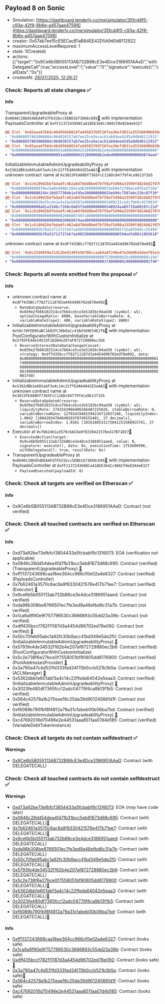 ## Payload 8 on Sonic

- Simulation: [https://dashboard.tenderly.co/me/simulator/35fcd4f5-c93a-42f8-8b6e-a457aae47598](https://dashboard.tenderly.co/me/simulator/35fcd4f5-c93a-42f8-8b6e-a457aae47598)
- creator: 0x57ab7ee15cE5ECacB1aB84EE42D5A9d0d8112922
- maximumAccessLevelRequired: 1
- state: 1(Created)
- actions: [{"target":"0x9Ce6b5B055113AB732B88cE3e4Dce3186951AAeD","withDelegateCall":true,"accessLevel":1,"value":"0","signature":"execute()","callData":"0x"}]
- createdAt: [26/07/2025, 12:26:21](https://sonicscan.org/tx/0x2776e0c2fc7310163061d48252a53dbfdae8160009a9ec298153bb89cc1fe06c)

### Check: Reports all state changes :white_check_mark:

#### Info


TransparentUpgradeableProxy at `0x0846C28Dd54DEA4Fd7Fb31bcc5EB81673D68c695`[:ghost:](https://github.com/bgd-labs/aave-address-book "GovernanceV3Sonic.PAYLOADS_CONTROLLER") with implementation PayloadsController at `0xFF1137243698CaA18EE364Cc966CF0e02A4e6327`
```diff
@@ Slot `0x85aaa47b6dc46495bb8824fad4583769726fea36efd831a35556690b830a8fbe` @@
- "0x006885f865006884c96d020157ab7ee15ce5ecacb1ab84ee42d5a9d0d8112922"
+ "0x006885f865006884c96d030157ab7ee15ce5ecacb1ab84ee42d5a9d0d8112922"
@@ Slot `0x85aaa47b6dc46495bb8824fad4583769726fea36efd831a35556690b830a8fbf` @@
- "0x000000000000000000093a8000000151800068b2eded00000000000000000000"
+ "0x000000000000000000093a8000000151800068b2eded00000000000068874ae4"
```

InitializableImmutableAdminUpgradeabilityProxy at `0x5362dBb1e601abF3a4c14c22ffEdA64042E5eAA3`[:ghost:](https://github.com/bgd-labs/aave-address-book "AaveV3Sonic.POOL") with implementation unknown contract name at `0x3023FE480Df7365FcC12ADc04779f4ca9b13f1b5`
```diff
@@ Slot `0x1c6109d2bbfbdadfc462a8d70dd8be07bf59af5d98a33599fd824b82f078f1ae` @@
- "0x0000000000070ecba0ed988c2841adb200000000033eb9472786ace855a3f20a"
+ "0x00000000000244c18d577304b1afd5e200000000033eb94c7507abc21bc87f39"
@@ Slot `0x1c6109d2bbfbdadfc462a8d70dd8be07bf59af5d98a33599fd824b82f078f1af` @@
- "0x000000000020afbc4e1e4a16a50287e90000000003489231cedcfb60c45f8834"
+ "0x00000000000a81a1546c7168c6b83f3e000000000348924aa85719a60197c21d"
@@ Slot `0x1c6109d2bbfbdadfc462a8d70dd8be07bf59af5d98a33599fd824b82f078f1b0` @@
- "0x0000000000000000000002006887497c00000000000000000000000000000000"
+ "0x00000000000000000000020068874ae400000000000000000000000000000000"
@@ Slot `0x1c6109d2bbfbdadfc462a8d70dd8be07bf59af5d98a33599fd824b82f078f1b5` @@
- "0x00000000005b70a52f13727eb7aa9855000000000000000571ba9fb0dcc25494"
+ "0x00000000005b70a52f13727eb7aa9855000000000000000594ed3d8011903618"
```

unknown contract name at `0xdFf435BCcf782f11187D3a4454d96702eD78e092`[:ghost:](https://github.com/bgd-labs/aave-address-book "AaveV3Sonic.ASSETS.WETH.INTEREST_RATE_STRATEGY, AaveV3Sonic.ASSETS.USDCe.INTEREST_RATE_STRATEGY, AaveV3Sonic.ASSETS.wS.INTEREST_RATE_STRATEGY, AaveV3Sonic.ASSETS.stS.INTEREST_RATE_STRATEGY")
```diff
@@ Slot `0x6c25d4659e21d12be9149fe56708ccaa64adf240a47e26b06a5deef01e2dddf2` @@
- "0x00000000000000000000000000000000000000007530000002bc000000001194"
+ "0x00000000000000000000000000000000000000001f4000000190000000001f40"
```


### Check: Reports all events emitted from the proposal :white_check_mark:

#### Info

- unknown contract name at `0xdFf435BCcf782f11187D3a4454d96702eD78e092`[:ghost:](https://github.com/bgd-labs/aave-address-book "AaveV3Sonic.ASSETS.WETH.INTEREST_RATE_STRATEGY, AaveV3Sonic.ASSETS.USDCe.INTEREST_RATE_STRATEGY, AaveV3Sonic.ASSETS.wS.INTEREST_RATE_STRATEGY, AaveV3Sonic.ASSETS.stS.INTEREST_RATE_STRATEGY")
  - `RateDataUpdate(reserve: 0x039e2fb66102314ce7b64ce5ce3e5183bc94ad38 (symbol: wS), optimalUsageRatio: 8000, baseVariableBorrowRate: 0, variableRateSlope1: 400, variableRateSlope2: 8000)`
- InitializableImmutableAdminUpgradeabilityProxy at `0x50c70FEB95aBC1A92FC30b9aCc41Bd349E5dE2f0`[:ghost:](https://github.com/bgd-labs/aave-address-book "AaveV3Sonic.POOL_CONFIGURATOR") with implementation PoolConfiguratorWithCustomInitialize at `0x5793FE4de34532F162B4e207aF872729880ec2b6`
  - `ReserveInterestRateDataChanged(asset: 0x039e2fb66102314ce7b64ce5ce3e5183bc94ad38 (symbol: wS), strategy: 0xdff435bccf782f11187d3a4454d96702ed78e092, data: 0x0000000000000000000000000000000000000000000000000000000000001f40000000000000000000000000000000000000000000000000000000000000000000000000000000000000000000000000000000000000000000000000000001900000000000000000000000000000000000000000000000000000000000001f40)`
- InitializableImmutableAdminUpgradeabilityProxy at `0x5362dBb1e601abF3a4c14c22ffEdA64042E5eAA3`[:ghost:](https://github.com/bgd-labs/aave-address-book "AaveV3Sonic.POOL") with implementation unknown contract name at `0x3023FE480Df7365FcC12ADc04779f4ca9b13f1b5`
  - `ReserveDataUpdated(reserve: 0x039e2fb66102314ce7b64ce5ce3e5183bc94ad38 (symbol: wS), liquidityRate: 2742542966406166487225826, stableBorrowRate: 0, variableBorrowRate: 12701419481594234712637246, liquidityIndex: 1.0042 [1004283478464920378749255481, 27 decimals], variableBorrowIndex: 1.0161 [1016188531172041251588915741, 27 decimals])`
- Executor at `0x7b62461a3570c6AC8a9f8330421576e417B71EE7`[:ghost:](https://github.com/bgd-labs/aave-address-book "AaveV3Sonic.ACL_ADMIN, GovernanceV3Sonic.EXECUTOR_LVL_1")
  - `ExecutedAction(target: 0x9ce6b5b055113ab732b88ce3e4dce3186951aaed, value: 0, signature: execute(), data: 0x, executionTime: 1753696996, withDelegatecall: true, resultData: 0x)`
- TransparentUpgradeableProxy at `0x0846C28Dd54DEA4Fd7Fb31bcc5EB81673D68c695`[:ghost:](https://github.com/bgd-labs/aave-address-book "GovernanceV3Sonic.PAYLOADS_CONTROLLER") with implementation PayloadsController at `0xFF1137243698CaA18EE364Cc966CF0e02A4e6327`
  - `PayloadExecuted(payloadId: 8)`

### Check: Check all targets are verified on Etherscan :white_check_mark:

#### Info

- 0x9Ce6b5B055113AB732B88cE3e4Dce3186951AAeD: Contract (not verified) 

### Check: Check all touched contracts are verified on Etherscan :white_check_mark:

#### Info

- 0xd73a92be73efbfcf3854433a5fcbabf9c1316073: EOA (verification not applicable)
- 0x0846c28dd54dea4fd7fb31bcc5eb81673d68c695: Contract (verified) (TransparentUpgradeableProxy) [:ghost:](https://github.com/bgd-labs/aave-address-book "GovernanceV3Sonic.PAYLOADS_CONTROLLER")
- 0xff1137243698caa18ee364cc966cf0e02a4e6327: Contract (verified) (PayloadsController) 
- 0x7b62461a3570c6ac8a9f8330421576e417b71ee7: Contract (verified) (Executor) [:ghost:](https://github.com/bgd-labs/aave-address-book "AaveV3Sonic.ACL_ADMIN, GovernanceV3Sonic.EXECUTOR_LVL_1")
- 0x9ce6b5b055113ab732b88ce3e4dce3186951aaed: Contract (not verified) 
- 0xda98b308be8766501ec7fe3ed9a48efbd6c31a7b: Contract (not verified) 
- 0x1ca6a9f90e9f757796530c3666893c55dd23a39b: Contract (not verified) 
- 0xdff435bccf782f11187d3a4454d96702ed78e092: Contract (not verified) [:ghost:](https://github.com/bgd-labs/aave-address-book "AaveV3Sonic.ASSETS.WETH.INTEREST_RATE_STRATEGY, AaveV3Sonic.ASSETS.USDCe.INTEREST_RATE_STRATEGY, AaveV3Sonic.ASSETS.wS.INTEREST_RATE_STRATEGY, AaveV3Sonic.ASSETS.stS.INTEREST_RATE_STRATEGY")
- 0x50c70feb95abc1a92fc30b9acc41bd349e5de2f0: Contract (verified) (InitializableImmutableAdminUpgradeabilityProxy) [:ghost:](https://github.com/bgd-labs/aave-address-book "AaveV3Sonic.POOL_CONFIGURATOR")
- 0x5793fe4de34532f162b4e207af872729880ec2b6: Contract (verified) (PoolConfiguratorWithCustomInitialize) 
- 0x5c2e738f6e27bce0f7558051bf90605dd6176900: Contract (verified) (PoolAddressesProvider) [:ghost:](https://github.com/bgd-labs/aave-address-book "AaveV3Sonic.POOL_ADDRESSES_PROVIDER")
- 0x3a790a47c4d531fd333fad24f70b0ccb521b3b5a: Contract (verified) (ACLManager) [:ghost:](https://github.com/bgd-labs/aave-address-book "AaveV3Sonic.ACL_MANAGER")
- 0x5362dbb1e601abf3a4c14c22ffeda64042e5eaa3: Contract (verified) (InitializableImmutableAdminUpgradeabilityProxy) [:ghost:](https://github.com/bgd-labs/aave-address-book "AaveV3Sonic.POOL")
- 0x3023fe480df7365fcc12adc04779f4ca9b13f1b5: Contract (not verified) 
- 0x564c42578a1b270eae16c25da39d901245881d1f: Contract (not verified) 
- 0xf6089b790fbf8f4812a79a31cfabeb00b06ba7bd: Contract (verified) (InitializableImmutableAdminUpgradeabilityProxy) [:ghost:](https://github.com/bgd-labs/aave-address-book "AaveV3Sonic.ASSETS.wS.V_TOKEN")
- 0xc47692016d70496e2e44531aaa8511aa07d4d185: Contract (verified) (VariableDebtTokenInstance) 

### Check: Check all targets do not contain selfdestruct :white_check_mark:

#### Warnings

- [0x9Ce6b5B055113AB732B88cE3e4Dce3186951AAeD](https://sonicscan.org/address/0x9Ce6b5B055113AB732B88cE3e4Dce3186951AAeD): Contract (with DELEGATECALL)

### Check: Check all touched contracts do not contain selfdestruct :white_check_mark:

#### Warnings

- [0xd73a92be73efbfcf3854433a5fcbabf9c1316073](https://sonicscan.org/address/0xd73a92be73efbfcf3854433a5fcbabf9c1316073): EOA (may have code later)
- [0x0846c28dd54dea4fd7fb31bcc5eb81673d68c695](https://sonicscan.org/address/0x0846c28dd54dea4fd7fb31bcc5eb81673d68c695): Contract (with DELEGATECALL)[:ghost:](https://github.com/bgd-labs/aave-address-book "GovernanceV3Sonic.PAYLOADS_CONTROLLER")
- [0x7b62461a3570c6ac8a9f8330421576e417b71ee7](https://sonicscan.org/address/0x7b62461a3570c6ac8a9f8330421576e417b71ee7): Contract (with DELEGATECALL)[:ghost:](https://github.com/bgd-labs/aave-address-book "AaveV3Sonic.ACL_ADMIN, GovernanceV3Sonic.EXECUTOR_LVL_1")
- [0x9ce6b5b055113ab732b88ce3e4dce3186951aaed](https://sonicscan.org/address/0x9ce6b5b055113ab732b88ce3e4dce3186951aaed): Contract (with DELEGATECALL)
- [0xda98b308be8766501ec7fe3ed9a48efbd6c31a7b](https://sonicscan.org/address/0xda98b308be8766501ec7fe3ed9a48efbd6c31a7b): Contract (with DELEGATECALL)
- [0x50c70feb95abc1a92fc30b9acc41bd349e5de2f0](https://sonicscan.org/address/0x50c70feb95abc1a92fc30b9acc41bd349e5de2f0): Contract (with DELEGATECALL)[:ghost:](https://github.com/bgd-labs/aave-address-book "AaveV3Sonic.POOL_CONFIGURATOR")
- [0x5793fe4de34532f162b4e207af872729880ec2b6](https://sonicscan.org/address/0x5793fe4de34532f162b4e207af872729880ec2b6): Contract (with DELEGATECALL)
- [0x5c2e738f6e27bce0f7558051bf90605dd6176900](https://sonicscan.org/address/0x5c2e738f6e27bce0f7558051bf90605dd6176900): Contract (with DELEGATECALL)[:ghost:](https://github.com/bgd-labs/aave-address-book "AaveV3Sonic.POOL_ADDRESSES_PROVIDER")
- [0x5362dbb1e601abf3a4c14c22ffeda64042e5eaa3](https://sonicscan.org/address/0x5362dbb1e601abf3a4c14c22ffeda64042e5eaa3): Contract (with DELEGATECALL)[:ghost:](https://github.com/bgd-labs/aave-address-book "AaveV3Sonic.POOL")
- [0x3023fe480df7365fcc12adc04779f4ca9b13f1b5](https://sonicscan.org/address/0x3023fe480df7365fcc12adc04779f4ca9b13f1b5): Contract (with DELEGATECALL)
- [0xf6089b790fbf8f4812a79a31cfabeb00b06ba7bd](https://sonicscan.org/address/0xf6089b790fbf8f4812a79a31cfabeb00b06ba7bd): Contract (with DELEGATECALL)[:ghost:](https://github.com/bgd-labs/aave-address-book "AaveV3Sonic.ASSETS.wS.V_TOKEN")

#### Info

- [0xff1137243698caa18ee364cc966cf0e02a4e6327](https://sonicscan.org/address/0xff1137243698caa18ee364cc966cf0e02a4e6327): Contract (looks safe)
- [0x1ca6a9f90e9f757796530c3666893c55dd23a39b](https://sonicscan.org/address/0x1ca6a9f90e9f757796530c3666893c55dd23a39b): Contract (looks safe)
- [0xdff435bccf782f11187d3a4454d96702ed78e092](https://sonicscan.org/address/0xdff435bccf782f11187d3a4454d96702ed78e092): Contract (looks safe)[:ghost:](https://github.com/bgd-labs/aave-address-book "AaveV3Sonic.ASSETS.WETH.INTEREST_RATE_STRATEGY, AaveV3Sonic.ASSETS.USDCe.INTEREST_RATE_STRATEGY, AaveV3Sonic.ASSETS.wS.INTEREST_RATE_STRATEGY, AaveV3Sonic.ASSETS.stS.INTEREST_RATE_STRATEGY")
- [0x3a790a47c4d531fd333fad24f70b0ccb521b3b5a](https://sonicscan.org/address/0x3a790a47c4d531fd333fad24f70b0ccb521b3b5a): Contract (looks safe)[:ghost:](https://github.com/bgd-labs/aave-address-book "AaveV3Sonic.ACL_MANAGER")
- [0x564c42578a1b270eae16c25da39d901245881d1f](https://sonicscan.org/address/0x564c42578a1b270eae16c25da39d901245881d1f): Contract (looks safe)
- [0xc47692016d70496e2e44531aaa8511aa07d4d185](https://sonicscan.org/address/0xc47692016d70496e2e44531aaa8511aa07d4d185): Contract (looks safe)

